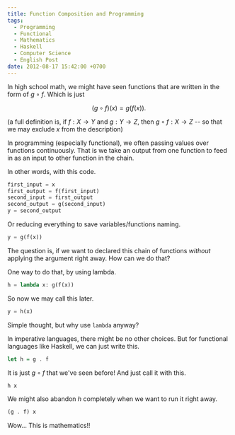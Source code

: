 ```yaml
---
title: Function Composition and Programming
tags:
  - Programming
  - Functional
  - Mathematics
  - Haskell
  - Computer Science
  - English Post
date: 2012-08-17 15:42:00 +0700
---
```


In high school math, we might have seen functions that are written in the form of $g \circ f$. Which is just

$$
(g \circ f) (x) = g(f(x)).
$$

(a full definition is, if $f: X \to Y$ and $g: Y \to Z$, then $g \circ f: X \to Z$ -- so that we may exclude $x$ from the description)

In programming (especially functional), we often passing values over functions continuously. That is we take an output from one function to feed in as an input to other function in the chain.

In other words, with this code.

``` python
first_input = x
first_output = f(first_input)
second_input = first_output
second_output = g(second_input)
y = second_output
```

Or reducing everything to save variables/functions naming.

``` python
y = g(f(x))
```

The question is, if we want to declared this chain of functions *without* applying the argument right away. How can we do that?

One way to do that, by using lambda.

``` python
h = lambda x: g(f(x))
```

So now we may call this later.

``` python
y = h(x)
```

Simple thought, but why use `lambda` anyway?

In imperative languages, there might be no other choices. But for functional languages like Haskell, we can just write this.

``` haskell
let h = g . f
```

It is just $g \circ f$ that we've seen before! And just call it with this.

``` haskell
h x
```

We might also abandon $h$ completely when we want to run it right away.

``` haskell
(g . f) x
```

Wow... This is mathematics!!
